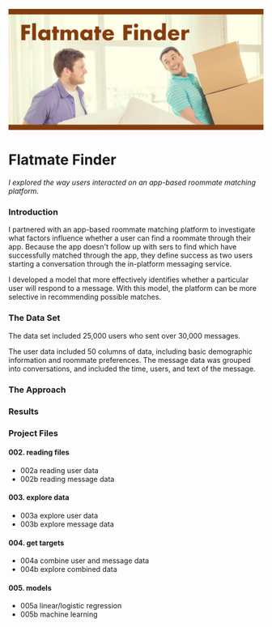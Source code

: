 ![Flatmate Finder](img/flatmatefinder.png?raw=true "FlatmateFinder")

# Flatmate Finder

_I explored the way users interacted on an app-based roommate matching platform._

### Introduction
I partnered with an app-based roommate matching platform to investigate what factors influence whether a user can find a roommate through their app. Because the app doesn't follow up with sers to find which have successfully matched through the app, they define success as two users starting a conversation through the in-platform messaging service. 

I developed a model that more effectively identifies whether a particular user will respond to a message. With this model, the platform can be more selective in recommending possible matches.

### The Data Set
The data set included 25,000 users who sent over 30,000 messages.

The user data included 50 columns of data, including basic demographic information and roommate preferences. The message data was grouped into conversations, and included the time, users, and text of the message. 

### The Approach

### Results

### Project Files

#### 002. reading files
  - 002a reading user data
  - 002b reading message data

#### 003. explore data
  - 003a explore user data
  - 003b explore message data
 
#### 004. get targets
  - 004a combine user and message data
  - 004b explore combined data

#### 005. models
  - 005a linear/logistic regression
  - 005b machine learning
  
